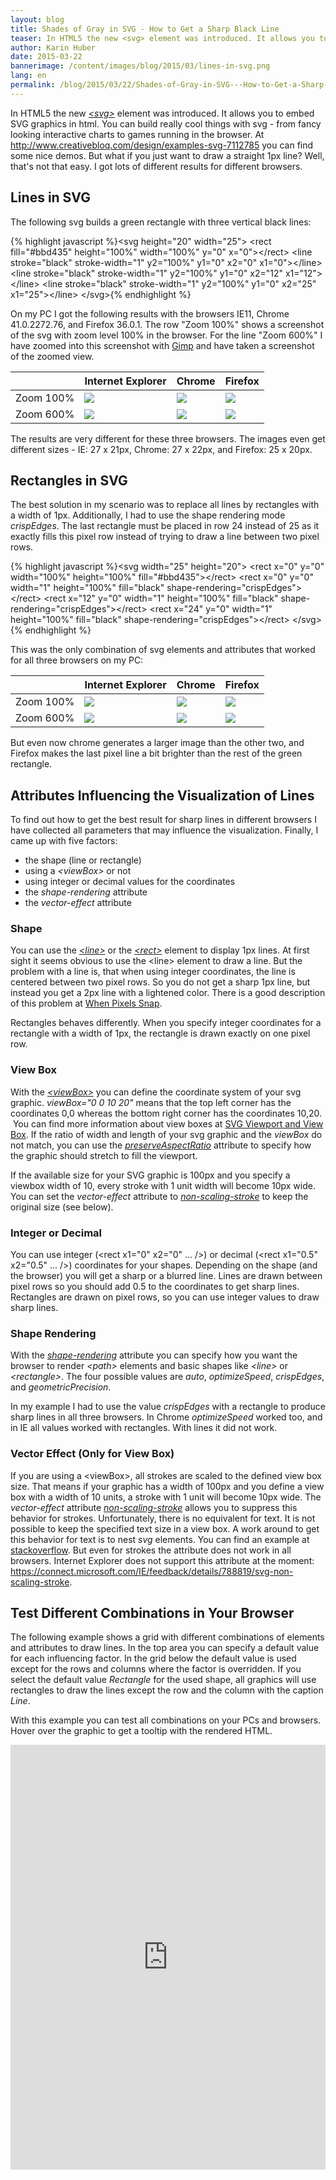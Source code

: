 ```yaml
---
layout: blog
title: Shades of Gray in SVG - How to Get a Sharp Black Line
teaser: In HTML5 the new <svg> element was introduced. It allows you to embed SVG graphics in html. You can build really cool things with svg - from fancy looking interactive charts to games running in the browser. But what if you just want to draw a straight 1px line? Well, that's not that easy. I got lots of different results for different browsers.
author: Karin Huber
date: 2015-03-22
bannerimage: /content/images/blog/2015/03/lines-in-svg.png
lang: en
permalink: /blog/2015/03/22/Shades-of-Gray-in-SVG---How-to-Get-a-Sharp-Black-Line
---
```


<p xmlns="http://www.w3.org/1999/xhtml">In HTML5 the new <a href="https://developer.mozilla.org/de/docs/Web/SVG" target="_blank"><em>&lt;svg&gt;</em></a> element was introduced. It allows you to embed SVG graphics in html. You can build really cool things with svg - from fancy looking interactive charts to games running in the browser. At <a href="http://www.creativebloq.com/design/examples-svg-7112785" target="_blank">http://www.creativebloq.com/design/examples-svg-7112785</a><span data-mce-type="bookmark" id="mce_3_start" data-mce-style="overflow:hidden;line-height:0px" style="overflow:hidden;line-height:0px"> you can find some nice demos.</span> But what if you just want to draw a straight 1px line? Well, that's not that easy. I got lots of different results for different browsers.</p><h2 xmlns="http://www.w3.org/1999/xhtml">Lines in SVG</h2><p xmlns="http://www.w3.org/1999/xhtml">The following svg builds a green rectangle with three vertical black lines:</p>{% highlight javascript %}&lt;svg height=&quot;20&quot; width=&quot;25&quot;&gt;
    &lt;rect fill=&quot;#bbd435&quot; height=&quot;100%&quot; width=&quot;100%&quot; y=&quot;0&quot; x=&quot;0&quot;&gt;&lt;/rect&gt;
    &lt;line stroke=&quot;black&quot; stroke-width=&quot;1&quot; y2=&quot;100%&quot; y1=&quot;0&quot; x2=&quot;0&quot; x1=&quot;0&quot;&gt;&lt;/line&gt;
    &lt;line stroke=&quot;black&quot; stroke-width=&quot;1&quot; y2=&quot;100%&quot; y1=&quot;0&quot; x2=&quot;12&quot; x1=&quot;12&quot;&gt;&lt;/line&gt;
    &lt;line stroke=&quot;black&quot; stroke-width=&quot;1&quot; y2=&quot;100%&quot; y1=&quot;0&quot; x2=&quot;25&quot; x1=&quot;25&quot;&gt;&lt;/line&gt;
&lt;/svg&gt;{% endhighlight %}<p xmlns="http://www.w3.org/1999/xhtml">On my PC I got the following results with the browsers IE11, Chrome 41.0.2272.76, and Firefox 36.0.1. The row "Zoom 100%" shows a screenshot of the svg with zoom level 100% in the browser. For the line "Zoom 600%" I have zoomed into this screenshot with <a href="http://www.gimp.org/" target="_blank">Gimp</a> and have taken a screenshot of the zoomed view.</p><table class="table" xmlns="http://www.w3.org/1999/xhtml">
  <thead>
    <tr>
      <th></th>
      <th>Internet Explorer</th>
      <th>Chrome</th>
      <th>Firefox</th>
    </tr>
  </thead>
  <tbody>
    <tr>
      <td>Zoom 100%</td>
      <td>
        <img src="{{site.baseurl}}/content/images/blog/2015/03/svg_line_ie_100.png" />
      </td>
      <td>
        <img src="{{site.baseurl}}/content/images/blog/2015/03/svg_line_chrome_100.png" />
      </td>
      <td>
        <img src="{{site.baseurl}}/content/images/blog/2015/03/svg_line_firefox_100.png" />
      </td>
    </tr>
    <tr>
      <td>Zoom 600%</td>
      <td>
        <img src="{{site.baseurl}}/content/images/blog/2015/03/svg_line_ie_600.png" />
      </td>
      <td>
        <img src="{{site.baseurl}}/content/images/blog/2015/03/svg_line_chrome_600.png" />
      </td>
      <td>
        <img src="{{site.baseurl}}/content/images/blog/2015/03/svg_line_firefox_600.png" />
      </td>
    </tr>
  </tbody>
</table><p xmlns="http://www.w3.org/1999/xhtml">The results are very different for these three browsers. The images even get different sizes - IE: 27 x 21px, Chrome: 27 x 22px, and Firefox: 25 x 20px.</p><h2 xmlns="http://www.w3.org/1999/xhtml">Rectangles in SVG</h2><p xmlns="http://www.w3.org/1999/xhtml">The best solution in my scenario was to replace all lines by rectangles with a width of 1px. Additionally, I had to use the shape rendering mode <em>crispEdges</em>. The last rectangle must be placed in row 24 instead of 25 as it exactly fills this pixel row instead of trying to draw a line between two pixel rows.</p>{% highlight javascript %}&lt;svg width=&quot;25&quot; height=&quot;20&quot;&gt;
    &lt;rect x=&quot;0&quot; y=&quot;0&quot; width=&quot;100%&quot; height=&quot;100%&quot; fill=&quot;#bbd435&quot;&gt;&lt;/rect&gt;
    &lt;rect x=&quot;0&quot; y=&quot;0&quot; width=&quot;1&quot; height=&quot;100%&quot; fill=&quot;black&quot; shape-rendering=&quot;crispEdges&quot;&gt;&lt;/rect&gt;
    &lt;rect x=&quot;12&quot; y=&quot;0&quot; width=&quot;1&quot; height=&quot;100%&quot; fill=&quot;black&quot; shape-rendering=&quot;crispEdges&quot;&gt;&lt;/rect&gt;
    &lt;rect x=&quot;24&quot; y=&quot;0&quot; width=&quot;1&quot; height=&quot;100%&quot; fill=&quot;black&quot; shape-rendering=&quot;crispEdges&quot;&gt;&lt;/rect&gt;
&lt;/svg&gt;{% endhighlight %}<p xmlns="http://www.w3.org/1999/xhtml">This was the only combination of svg elements and attributes that worked for all three browsers on my PC:</p><table class="table" xmlns="http://www.w3.org/1999/xhtml">
  <thead>
    <tr>
      <th></th>
      <th>Internet Explorer</th>
      <th>Chrome</th>
      <th>Firefox</th>
    </tr>
  </thead>
  <tbody>
    <tr>
      <td>Zoom 100%</td>
      <td>
        <img src="{{site.baseurl}}/content/images/blog/2015/03/svg_rectangle_ie_100.png" />
      </td>
      <td>
        <img src="{{site.baseurl}}/content/images/blog/2015/03/svg_rectangle_chrome_100.png" />
      </td>
      <td>
        <img src="{{site.baseurl}}/content/images/blog/2015/03/svg_rectangle_firefox_100.png" />
      </td>
    </tr>
    <tr>
      <td>Zoom 600%</td>
      <td>
        <img src="{{site.baseurl}}/content/images/blog/2015/03/svg_rectangle_ie_600.png" />
      </td>
      <td>
        <img src="{{site.baseurl}}/content/images/blog/2015/03/svg_rectangle_chrome_600.png" />
      </td>
      <td>
        <img src="{{site.baseurl}}/content/images/blog/2015/03/svg_rectangle_firefox_600.png" />
      </td>
    </tr>
  </tbody>
</table><p xmlns="http://www.w3.org/1999/xhtml">But even now chrome generates a larger image than the other two, and Firefox makes the last pixel line a bit brighter than the rest of the green rectangle.</p><h2 xmlns="http://www.w3.org/1999/xhtml">Attributes Influencing the Visualization of Lines</h2><p xmlns="http://www.w3.org/1999/xhtml">To find out how to get the best result for sharp lines in different browsers I have collected all parameters that may influence the visualization. Finally, I came up with five factors:</p><ul xmlns="http://www.w3.org/1999/xhtml">
  <li>the shape (line or rectangle)</li>
  <li>using a <em>&lt;viewBox&gt;</em> or not</li>
  <li>using integer or decimal values for the coordinates</li>
  <li>the <em>shape-rendering</em> attribute</li>
  <li>the <em>vector-effect</em> attribute</li>
</ul><h3 xmlns="http://www.w3.org/1999/xhtml">Shape</h3><p xmlns="http://www.w3.org/1999/xhtml">You can use the <a href="https://developer.mozilla.org/de/docs/Web/SVG/Element/line" target="_blank"><em>&lt;line&gt;</em></a> or the <a href="https://developer.mozilla.org/en-US/docs/Web/SVG/Element/rect" target="_blank"><em>&lt;rect&gt;</em></a> element to display 1px lines. At first sight it seems obvious to use the &lt;line&gt; element to draw a line. But the problem with a line is, that when using integer coordinates, the line is centered between two pixel rows. So you do not get a sharp 1px line, but instead you get a 2px line with a lightened color. There is a good description of this problem at <a href="http://rwillustrator.blogspot.co.at/2010/08/when-pixels-snap-antialiasing-in.html" target="_blank">When Pixels Snap</a>.</p><p xmlns="http://www.w3.org/1999/xhtml">Rectangles behaves differently. When you specify integer coordinates for a rectangle with a width of 1px, the rectangle is drawn exactly on one pixel row.</p><h3 xmlns="http://www.w3.org/1999/xhtml">View Box</h3><p xmlns="http://www.w3.org/1999/xhtml">With the <a href="https://developer.mozilla.org/en-US/docs/Web/SVG/Attribute/viewBox" target="_blank"><em>&lt;viewBox&gt;</em></a> you can define the coordinate system of your svg graphic. <em>viewBox="0 0 10 20"</em> means that the top left corner has the coordinates 0,0 whereas the bottom right corner has the coordinates 10,20.  You can find more information about view boxes at <a href="http://tutorials.jenkov.com/svg/svg-viewport-view-box.html" target="_blank">SVG Viewport and View Box</a>. If the ratio of width and length of your svg graphic and the <em>viewBox</em> do not match, you can use the <a href="https://developer.mozilla.org/en-US/docs/Web/SVG/Attribute/preserveAspectRatio" target="_blank"><em>preserveAspectRatio</em></a> attribute to specify how the graphic should stretch to fill the viewport.</p><p xmlns="http://www.w3.org/1999/xhtml">If the available size for your SVG graphic is 100px and you specify a viewbox width of 10, every stroke with 1 unit width will become 10px wide. You can set the <em>vector-effect</em> attribute to <a href="http://www.w3.org/TR/SVGTiny12/painting.html#NonScalingStroke" target="_blank"><em>non-scaling-stroke</em></a> to keep the original size (see below).</p><h3 xmlns="http://www.w3.org/1999/xhtml">Integer or Decimal</h3><p xmlns="http://www.w3.org/1999/xhtml">You can use integer (&lt;rect x1="0" x2="0" ... /&gt;) or decimal (&lt;rect x1="0.5" x2="0.5" ... /&gt;) coordinates for your shapes. Depending on the shape (and the browser) you will get a sharp or a blurred line. Lines are drawn between pixel rows so you should add 0.5 to the coordinates to get sharp lines. Rectangles are drawn on pixel rows, so you can use integer values to draw sharp lines.</p><h3 xmlns="http://www.w3.org/1999/xhtml">Shape Rendering</h3><p xmlns="http://www.w3.org/1999/xhtml">With the <a href="https://developer.mozilla.org/en-US/docs/Web/SVG/Attribute/shape-rendering" target="_blank"><em>shape-rendering</em></a> attribute you can specify how you want the browser to render <em>&lt;path&gt;</em> elements and basic shapes like <em>&lt;line&gt;</em> or <em>&lt;rectangle&gt;</em>. The four possible values are <em>auto</em>, <em>optimizeSpeed</em>, <em>crispEdges</em>, and <em>geometricPrecision</em>.</p><p xmlns="http://www.w3.org/1999/xhtml">In my example I had to use the value <em>crispEdges</em> with a rectangle to produce sharp lines in all three browsers. In Chrome <em>optimizeSpeed</em> worked too, and in IE all values worked with rectangles. With lines it did not work.</p><h3 xmlns="http://www.w3.org/1999/xhtml">Vector Effect (Only for View Box)</h3><p xmlns="http://www.w3.org/1999/xhtml">If you are using a &lt;viewBox&gt;, all strokes are scaled to the defined view box size. That means if your graphic has a width of 100px and you define a view box with a width of 10 units, a stroke with 1 unit will become 10px wide. The <em>vector-effect</em> attribute <a href="http://www.w3.org/TR/SVGTiny12/painting.html#NonScalingStroke" target="_blank"><em>non-scaling-stroke</em></a> allows you to suppress this behavior for strokes. Unfortunately, there is no equivalent for text. It is not possible to keep the specified text size in a view box. A work around to get this behavior for text is to nest <em>svg</em> elements. You can find an example at <a href="http://stackoverflow.com/questions/18208139/svg-viewbox-should-not-resize-the-text-fontsize" target="_blank">stackoverflow</a>. But even for strokes the attribute does not work in all browsers. Internet Explorer does not support this attribute at the moment: <a href="https://connect.microsoft.com/IE/feedback/details/788819/svg-non-scaling-stroke. ">https://connect.microsoft.com/IE/feedback/details/788819/svg-non-scaling-stroke</a>.</p><h2 xmlns="http://www.w3.org/1999/xhtml">Test Different Combinations in Your Browser</h2><p xmlns="http://www.w3.org/1999/xhtml">The following example shows a grid with different combinations of elements and attributes to draw lines. In the top area you can specify a default value for each influencing factor. In the grid below the default value is used except for the rows and columns where the factor is overridden. If you select the default value <em>Rectangle</em> for the used shape, all graphics will use rectangles to draw the lines except the row and the column with the caption <em>Line</em>.</p><p xmlns="http://www.w3.org/1999/xhtml">With this example you can test all combinations on your PCs and browsers. Hover over the graphic to get a tooltip with the rendered HTML.</p><iframe width="100%" height="680" src="https://jsfiddle.net/karin112358/wg0dz3gm/embedded/result/" allowfullscreen="allowfullscreen" frameborder="0" xmlns="http://www.w3.org/1999/xhtml"></iframe>